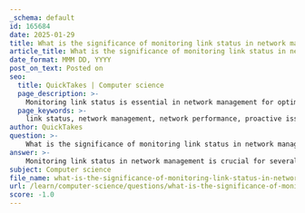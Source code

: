 ```yaml
---
_schema: default
id: 165684
date: 2025-01-29
title: What is the significance of monitoring link status in network management?
article_title: What is the significance of monitoring link status in network management?
date_format: MMM DD, YYYY
post_on_text: Posted on
seo:
  title: QuickTakes | Computer science
  page_description: >-
    Monitoring link status is essential in network management for optimizing performance, proactive issue resolution, effective traffic management, simplifying troubleshooting, and enhancing security.
  page_keywords: >-
    link status, network management, network performance, proactive issue detection, traffic management, troubleshooting, network health monitoring, security implications, SNMP, network reliability
author: QuickTakes
question: >-
    What is the significance of monitoring link status in network management?
answer: >-
    Monitoring link status in network management is crucial for several reasons:\n\n1. **Network Performance**: Monitoring link status allows network administrators to assess the performance of network connections. By keeping track of whether links are up or down, administrators can ensure that data flows smoothly across the network, which is essential for maintaining optimal performance.\n\n2. **Proactive Issue Detection**: Continuous monitoring helps in the early detection of potential issues. If a link goes down, it can lead to network outages or degraded performance. By monitoring link status, administrators can quickly identify and address problems before they escalate, minimizing downtime and maintaining service availability.\n\n3. **Traffic Management**: Understanding the status of links enables better traffic management. If certain links are congested or experiencing issues, traffic can be rerouted to alternative paths, ensuring that the network remains efficient and responsive to user demands.\n\n4. **Simplified Troubleshooting**: When issues arise, having real-time visibility into link status simplifies the troubleshooting process. Administrators can quickly identify which links are affected and trace connections to pinpoint the root cause of problems. This capability is vital for maintaining network reliability and performance.\n\n5. **Network Health Monitoring**: Tools that utilize protocols like SNMP (Simple Network Management Protocol) provide insights into the health of network links. These tools can dynamically map the network and offer metrics such as bandwidth usage and latency, which are essential for proactive network management.\n\n6. **Security Implications**: Monitoring link status can also have security implications. Unusual changes in link status may indicate potential security breaches or attacks, such as link spoofing or denial-of-service attacks. By keeping an eye on link status, administrators can respond quickly to potential threats.\n\nIn summary, monitoring link status is a fundamental aspect of network management that contributes to performance optimization, proactive issue resolution, effective traffic management, simplified troubleshooting, and enhanced security.
subject: Computer science
file_name: what-is-the-significance-of-monitoring-link-status-in-network-management.md
url: /learn/computer-science/questions/what-is-the-significance-of-monitoring-link-status-in-network-management
score: -1.0
---
```


&nbsp;